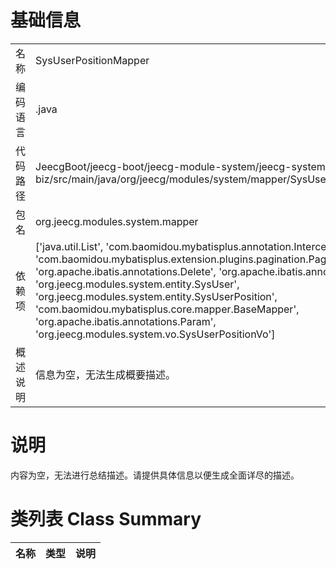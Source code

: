 # 基础信息

|      |      |
|------|------|
| 名称 | SysUserPositionMapper |
| 编码语言 | .java |
| 代码路径 | JeecgBoot/jeecg-boot/jeecg-module-system/jeecg-system-biz/src/main/java/org/jeecg/modules/system/mapper/SysUserPositionMapper.java |
| 包名 | org.jeecg.modules.system.mapper |
| 依赖项 | ['java.util.List', 'com.baomidou.mybatisplus.annotation.InterceptorIgnore', 'com.baomidou.mybatisplus.extension.plugins.pagination.Page', 'org.apache.ibatis.annotations.Delete', 'org.apache.ibatis.annotations.Select', 'org.jeecg.modules.system.entity.SysUser', 'org.jeecg.modules.system.entity.SysUserPosition', 'com.baomidou.mybatisplus.core.mapper.BaseMapper', 'org.apache.ibatis.annotations.Param', 'org.jeecg.modules.system.vo.SysUserPositionVo'] |
| 概述说明 | 信息为空，无法生成概要描述。 |

# 说明

内容为空，无法进行总结描述。请提供具体信息以便生成全面详尽的描述。

# 类列表 Class Summary

| 名称   | 类型  | 说明 |
|-------|------|-------------|




